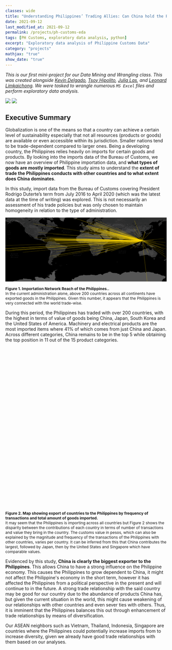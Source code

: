 ```yaml
---
classes: wide
title: "Understanding Philippines’ Trading Allies: Can China hold the Philippine Economy Hostage?"
date: 2021-09-12
last_modified_at: 2021-09-12
permalink: /projects/ph-customs-eda
tags: [PH Customs, exploratory data analysis, python]
excerpt: "Exploratory data analysis of Philippine Customs Data"
category: "projects"
mathjax: "true"
show_date: "true"
---
```

*This is our first mini-project for our Data Mining and Wrangling class. This was created alongside [Kevin Delgado](https://www.linkedin.com/in/kevynndelgado/), [Tsoy Hipolito](https://www.linkedin.com/in/pdanielhipolito/), [Julia Las](https://www.linkedin.com/in/julialas/), and [Leonard Limkaichong](https://www.linkedin.com/in/leonard-limkaichong-31711611a/). We were tasked to wrangle numerous `MS Excel` files and perform exploratory data analysis.*

[![](https://img.shields.io/badge/Jupyter-View_Notebook-F37626?logo=jupyter)](https://github.com/jasperkpangan/dmw-eda-ph-customs/blob/main/Technical%20Report.ipynb)       [![](https://img.shields.io/badge/Github-View_HTML-181717?logo=github)](https://github.com/jasperkpangan/dmw-eda-ph-customs/blob/main/Technical%20Report.html)


## Executive Summary
Globalization is one of the means so that a country can achieve a certain level of sustainability especially that not all resources (products or goods) are available or even accessible within its jurisdiction. Smaller nations tend to be trade-dependent compared to larger ones. Being a developing country, the Philippines relies heavily on imports for certain goods and products. By looking into the imports data of the Bureau of Customs, we now have an overview of Philippine importation data, and **what types of goods are mostly imported**. This study aims to understand the **extent of trade the Philippines conducts with other countries and to what extent does China dominates**.

In this study, import data from the Bureau of Customs covering President Rodrigo Duterte’s term from July 2016 to April 2020 (which was the latest data at the time of writing) was explored. This is not necessarily an assessment of his trade policies but was only chosen to maintain homogeneity in relation to the type of administration.

<!-- <img src = "{{ site.url }}{{ site.baseurl }}\assets\images\project\import-export-network.png"> -->
<img src = "\assets\images\project\import-export-network.png" width = "800" height = "200">

<p style="font-size:12px;font-style:default;"><b>Figure 1. Importation Network Reach of the Philippines..</b><br>In the current administration alone, above 200 countries across all continents have exported goods in the Philippines. Given this number, it appears that the Philippines is very connected with the world trade-wise.</p>

During this period, the Philippines has traded with over 200 countries, with the highest in terms of value of goods being China, Japan, South Korea and the United States of America. Machinery and electrical products are the most imported items where 41% of which comes from just China and Japan. Across different categories, China remains to be in the top 5 while obtaining the top position in 11 out of the 15 product categories. 

<script src="https://cdn.plot.ly/plotly-latest.min.js"></script>
<div><div id="64e4e579-699a-4295-ae06-c558237432a3" class="plotly-graph-div" style="height:500px; width:900px;"></div>            <script type="text/javascript">                                    window.PLOTLYENV=window.PLOTLYENV || {};                                    if (document.getElementById("64e4e579-699a-4295-ae06-c558237432a3")) {                    Plotly.newPlot(                        "64e4e579-699a-4295-ae06-c558237432a3",                        [{"customdata":[["PHILIPPINES",15,92530989.10716,121.774017,12.879721],["COOK ISLANDS",3,1149217.5310000002,-159.777671,-21.236736],["BARBADOS",7,1363238.65,-59.543198,13.193887],["TAIWAN, PROVINCE OF CHINA",390354,762452555782.3275,120.960515,23.69781],["MARTINIQUE",1,1123.89263,-61.024174,14.641528],["VIET NAM",139161,416466713858.96826,108.277199,14.058324],["EGYPT",911,5185897879.194508,30.802498,26.820553],["ISRAEL",13880,23305156876.043312,34.851612,31.046051],["TURKS AND CAICOS ISLANDS",4,1773357.434,-71.797928,21.694025],["KAZAKHSTAN",22,952010677.80013,66.923684,48.019573],["SOUTH AFRICA",4197,7609288670.72231,22.937506,-30.559482],["UNITED STATES VIRGIN ISLANDS",46,128943718.17412,-64.896335,18.335765],["PARAGUAY",35,53058383.592360005,-58.443832,-23.442503],["ANGUILLA",20,1984624.64062,-63.06861499999999,18.220554],["KOREA, REPUBLIC OF",482317,1419757041952.0388,127.766922,35.907757],["LUXEMBOURG",1707,837840419.1029005,6.129582999999999,49.815273],["NEW CALEDONIA",5,186273.92297,165.618042,-20.904305],["KUWAIT",473,237492389165.3049,47.481766,29.31166],["MALDIVES",82,46222057.80196,73.22068,3.202778],["DENMARK",24949,23703979941.398983,9.501785,56.26392],["ANTARCTICA",2,14262211.0738,135.0,-82.862752],["ARUBA",3,108003471.14994,-69.968338,12.52111],["MOLDOVA",19,20636979.22129,28.369885,47.411631],["SAUDI ARABIA",2103,285288531076.0908,45.079162,23.885942],["MONTSERRAT",2,560365.10468,-62.187366,16.742498],["ANGOLA",51,1096257765.3105805,17.873887,-11.202692],["FIJI",44,428339962.97237,178.065032,-17.713371],["GERMANY",306554,296429435105.02374,10.451526,51.165691],["EQUATORIAL GUINEA",35,2250614539.09053,10.267895,1.650801],["MADAGASCAR",56,19266239.15431,46.869107,-18.766947],["LIECHTENSTEIN",1517,341326819.1971002,9.555373,47.166],["ALBANIA",11,2752400.86276,20.168331,41.153332],["MACAU",2402,5178292756.319299,113.543873,22.198745],["MALTA",653,3149013121.176092,14.375416,35.937496],["GABON",47,87262219.98376998,11.609444,-0.803689],["AZERBAIJAN",4,1248622.83688,47.576927,40.143105],["AUSTRALIA",79241,216822583270.66992,133.775136,-25.274398],["RUSSIAN FEDERATION",2347,119520615996.012,105.318756,61.52401],["BELARUS",132,177631841.52567,27.953389,53.709807],["MALI",2,31414484.71055,-3.996166,17.570692],["TURKEY",11034,18354757746.956142,35.243322,38.963745],["CHAD",31,5202426.811099999,18.732207,15.454166],["CENTRAL AFRICAN REPUBLIC",8,16335521.104280002,20.939444,6.611110999999999],["VANUATU",49,1767899262.6794302,166.959158,-15.376706],["TAJIKISTAN",11,3592137.98318,71.276093,38.861034],["JAPAN",1750781,1632850223417.4834,138.252924,36.204824],["ITALY",95130,88343284650.02505,12.56738,41.87194],["HUNGARY",5146,2262038731.628376,19.5033041,47.162494],["GUADELOUPE",2,156303.66084000003,-61.55099999999999,16.265],["YUGOSLAV REP. OF MACEDONIA",91,4546230.739889999,21.745275,41.608635],["US MINOR OUTLYING ISLANDS",51,38769917.88852,166.647047,19.2823192],["WALLIS AND FUTUNA ISLANDS",3,3081148.2744,-178.1165,-14.2938],["LAO PEOPLE\'S DEMOCRATIC REPUBLIC",123,669161978.5142803,102.495496,19.85627],["BRITISH VIRGIN ISLANDS",341,279814907.53684,-64.639968,18.420695],["ERITREA",1,60.438,39.782334,15.179384],["CAPE VERDE",1,1546859.03064,-23.0418,16.5388],["SURINAME",3,54227026.554,-56.027783,3.919305],["BELIZE",164,56701938.29364003,-88.49765,17.189877],["ICELAND",45,60027934.28695001,-19.020835,64.963051],["GIBRALTAR",2,71970200.0,-5.353585,36.140751],["CUBA",188,887223582.04682,-77.781167,21.521757],["MOZAMBIQUE",52,113524283.19019996,35.529562,-18.665695],["BURKINA FASO",5,181595.58493,-1.561593,12.238333],["LEBANON",112,1350030800.1895502,35.862285,33.854721],["ETHIOPIA",36,27614319.20983,40.489673,9.145],["ST. HELENA",1,1662326.1,-5.7089241,-15.9650104],["ALGERIA",15,2695171065.4621105,1.659626,28.033886],["MOROCCO",377,161241603.58172017,-7.092619999999999,31.791702],["NORWAY",2651,5120865132.920636,8.468945999999999,60.47202399999999],["PANAMA",266,1479222831.5166392,-80.782127,8.537981],["SAMOA",55,78039584.90091002,-172.104629,-13.759029],["ANTIGUA AND BARBUDA",2,120772185.8304,-61.796428,17.060816],["JORDAN, ASIA",208,655888242.9296002,36.238414,30.585164],["BAHAMAS",1,142454400.0,-77.39627999999999,25.03428],["AMERICAN SAMOA",17,336019019.92984,-170.132217,-14.270972],["GAMBIA",13,430011.719,-15.310139,13.443182],["TONGA",4,17489.55,-175.198242,-21.178986],["FRENCH POLYNESIA",20,304095364.18303,-149.406843,-17.679742],["TUNISIA",125,5879716269.652295,9.537499,33.886917],["IRAQ",16,877234769.036,43.679291,33.223191],["SLOVENIA",1823,3499100237.926557,14.995463,46.151241],["ZAMBIA",11,31962187.45192,27.849332,-13.133897],["SAN MARINO",6,12797688.33393,12.457777,43.94236],["PERU",419,30194955239.71372,-75.015152,-9.189967],["BURMA (See MM MYANMAR)",2,24652.1088,95.955974,21.916221],["ROMANIA",1673,2571810501.1139765,24.96676,45.943161],["ZIMBABWE",42,104233576.89135998,29.154857,-19.015438],["BAHRAIN",355,4118222195.045072,50.5577,26.0667],["NETHERLANDS ANTILLES",61,139913596.66971004,4.9245673,52.3763561],["TRINIDAD AND TOBAGO",7,33016184.1978,-61.222503,10.691803],["BULGARIA",3464,8294578558.594284,25.48583,42.733883],["UKRAINE",2058,35838975413.06289,31.1655799,48.379433],["ESTONIA",315,234163990.71247,25.0136071,58.595272],["FRANCE",83680,152822115967.96875,2.213749,46.227638],["MALAWI",33,81651677.00261001,34.301525,-13.254308],["NORTHERN MARIANAS",151,20645843.064119987,145.6739,15.0979],["KIRIBATI",58,1342757141.58216,-168.734039,-3.370417],["GUATEMALA",146,373105247.65772986,-90.230759,15.783471],["SYRIAN ARAB REPUBLIC",51,4650529.95607,38.996815,34.80207499999999],["EL SALVADOR",509,26785187.64033,-88.89653,13.794185],["BOLIVIA",14,267759449.4109,-63.58865299999999,-16.290154],["MONGOLIA",21,205612091.95774004,103.846656,46.862496],["HAITI",64,23448743.29078001,-72.285215,18.971187],["ARGENTINA",3505,40166936470.08488,-63.61667199999999,-38.416097],["SEYCHELLES",37,297291386.90937006,55.491977,-4.679574],["SWEDEN",25204,23227218510.158844,18.643501,60.12816100000001],["EAST TIMOR",13,542952.91242,125.727539,-8.874217],["SWITZERLAND",44063,68391314691.13317,8.227511999999999,46.818188],["FINLAND",9850,28479126429.13677,25.7481511,61.92410999999999],["LIBERIA",10,1619356732.00116,-9.429499000000002,6.428055],["AUSTRIA",17544,21129220335.279377,14.550072,47.516231],["MALAYSIA",314156,605698396358.5236,101.975766,4.210484],["SRI LANKA",2518,3566290441.7683563,80.77179699999999,7.873053999999999],["BOSNIA-HERCEGOVINA",77,189598630.58679003,17.679076,43.915886],["ST VINCENT AND GRENADINES",4,5939549.946,-61.287228,12.984305],["NIUE",1,645024.78264,-169.867233,-19.054445],["NORFOLK ISLAND",10,14957599.333,167.954712,-29.040835],["Pitcairn",1,112467.688,-128.3242376,-24.3767537],["BOTSWANA",4,1194582.89876,24.684866,-22.328474],["NAMIBIA",49,41156740.73277002,18.49041,-22.95764],["GEORGIA, ASIA",232,188482627.68730012,43.35689199999999,42.315407],["IRAN, ISLAMIC REPUBLIC OF",190,4062297962.9867206,53.688046,32.427908],["PORTUGAL",2902,1251904495.4177015,-8.224454,39.39987199999999],["CZECH REPUBLIC",9361,15666172770.05983,15.472962,49.81749199999999],["BERMUDA",3,91853.418,-64.7505,32.3078],["NICARAGUA",47,109598920.89955996,-85.207229,12.865416],["UGANDA",13,1483605.0180000002,32.290275,1.373333],["SIERRA LEONE",31,16911559.01574,-11.779889,8.460555],["MONACO",91,8527582.486170001,7.424615799999999,43.73841760000001],["GHANA",99,127465640.18632,-1.023194,7.946527],["NIGER",2,129159.54727,8.081666,17.607789],["KOREA, DEM. PEOPLE\'S REP.",2089,8257612659.201891,127.510093,40.339852],["LESOTHO",60,4987554.085289991,28.233608,-29.609988],["INDIA",118252,243636695692.16415,78.96288,20.593684],["CAMBODIA",5999,4537102539.5954685,104.990963,12.565679],["SENEGAL",4,2004876.2974000005,-14.452362,14.497401],["GUINEA-BISSAU",1,501.58,-15.180413,11.803749],["PAKISTAN",8549,24949818338.079544,69.34511599999999,30.375321],["MYANMAR",2323,5850162875.232344,95.955974,21.916221],["COTE D\'IVOIRE",41,10652111.518700002,-5.547079999999999,7.539988999999999],["FRENCH GUIANA",2,803106.41251,-53.125782,3.933889],["NETHERLANDS",70718,99929702701.31224,5.291265999999999,52.132633],["BRAZIL",11930,91977563737.54865,-51.92528,-14.235004],["COLOMBIA",751,1837319786.7882493,-74.297333,4.570868],["CONGO",23,29207183.99485001,21.758664,-4.038333],["DOMINICA",1,767749.36841,-61.37097600000001,15.414999],["UNITED STATES",911239,1169663314073.551,-95.712891,37.09024],["REPUBLIC OF SERBIA",185,66353503.72173002,21.005859,44.016521],["POLAND",7550,8449151489.787706,19.145136,51.919438],["KENYA",233,850372143.67583,37.906193,-0.023559],["CYPRUS",479,452891237.94951993,33.429859,35.126413],["PUERTO RICO",100,466773823.6738201,-66.590149,18.220833],["NAURU",23,204255393.75942,166.931503,-0.522778],["LATVIA",314,151192862.6884501,24.603189,56.879635],["FED. STATES OF MICRONESIA",30,1143929000.49041,150.550812,7.425554],["UNITED KINGDOM",118475,87594203818.95773,-3.435973,55.378051],["URUGUAY",3662,10480207966.611568,-55.765835,-32.522779],["YEMEN",42,7243769.049969998,48.516388,15.552727],["NEW ZEALAND",17750,70839467932.3216,174.885971,-40.900557],["GUYANA",10,97311431.34132,-58.93018,4.860416],["DJIBOUTI",11,17719977.18759,42.590275,11.825138],["CAMEROON",19,7903755.101020001,12.354722,7.369721999999999],["BRUNEI DARUSSALAM",349,8098412482.685224,114.727669,4.535277],["SLOVAKIA",689,172744532.58125997,19.699024,48.669026],["TUVALU",5,452732938.84051,177.64933,-7.109534999999999],["MARSHALL ISLANDS",169,1063307175.3124498,171.184478,7.131474],["CAYMAN ISLANDS",15,2915254360.40214,-81.2546,19.3133],["FAEROE ISLANDS",2,6096513.532199999,-6.9118061,61.89263500000001],["DOMINICAN REPUBLIC",94,1962720219.7695503,-70.162651,18.735693],["AFGHANISTAN",3,370021.82834,67.709953,33.93911],["THAILAND",376560,1016465306900.7356,100.992541,15.870032],["HONG KONG",497924,497603921278.8518,114.1693611,22.3193039],["GREECE",1002,1384302692.1589398,21.824312,39.074208],["JAMAICA",148,121732781.13938004,-77.297508,18.109581],["NEPAL",37,5198584.989149999,84.12400799999999,28.394857],["MEXICO",9366,16144973270.77531,-102.552784,23.634501],["OMAN",486,9934288608.304436,55.975413,21.4735329],["KYRGYZSTAN",2,37785330.2,74.766098,41.20438],["PAPUA NEW GUINEA",1076,43465571452.67094,143.95555,-6.314992999999999],["COSTA RICA",1482,1576272134.6736505,-83.753428,9.748917],["GUINEA",3,1723267.12032,-9.696645,9.945587],["SUDAN",116,91378058.4638,30.217636,12.862807],["TOGO, AFRICA",2,285101887.926,0.824782,8.619543],["SOLOMON ISLANDS",226,3064223109.7610984,160.156194,-9.64571],["LITHUANIA",580,1091175091.53477,23.881275,55.169438],["PALAU",5,1552562.318,134.58252,7.514979999999999],["SPAIN",52945,67799226810.93984,-3.74922,40.46366700000001],["GUAM",598,297174158.71392983,144.793731,13.444304],["HONDURAS",309,167247961.29286006,-86.241905,15.199999],["VENEZUELA",13,15937348.49623,-66.58973,6.42375],["INDONESIA",149635,916832782154.66,113.921327,-0.789275],["SWAZILAND",9,5983264.535759999,31.465866,-26.522503],["QATAR",2508,55687409323.71962,51.183884,25.354826],["Andorra",16,4136359.16552,1.521801,42.506285],["CANADA",35522,99395865339.2479,-106.346771,56.130366],["TANZANIA, UNITED REPUBLIC OF",71,475714851.4035601,34.888822,-6.369028],["ARMENIA",8,3734896.1794,45.038189,40.069099],["SAINT LUCIA",42,26470359.50723,-60.978893,13.909444],["SINGAPORE",957342,973302046593.6,103.819836,1.352083],["BANGLADESH",12132,5748149686.788302,90.356331,23.684994],["BELGIUM",53660,80274649311.22934,4.469936,50.503887],["ECUADOR",251,1952732602.033069,-78.18340599999999,-1.831239],["IRELAND",18216,42960641335.72226,-7.692053599999999,53.1423672],["CHINA",2528531,2848528286524.2007,104.195397,35.86166],["MAURITIUS",165,921536512.9847592,57.55215200000001,-20.348404],["COCOS (KEELING) ISLANDS",1,1524900.0,96.870956,-12.164165],["UNITED ARAB EMIRATES",13409,185907539503.03647,53.847818,23.424076],["REUNION",8,412152.1171,55.536384,-21.115141],["UZBEKISTAN",70,98789736.19662,64.585262,41.377491],["CROATIA",197,1132360287.9293096,15.2000001,45.1],["NIGERIA",173,4307374385.349521,8.675277,9.081999],["CHRISTMAS ISLANDS",50,76457284.10044003,105.690449,-10.447525],["CHILE",2562,13656779561.118956,-71.542969,-35.675147]],"hovertemplate":"<b>%{hovertext}</b><br><br>Number of Transactions=%{customdata[1]:,.0f}<br>Customs Value in PHP=%{marker.color:,.2f}<extra></extra>","hovertext":["PHILIPPINES","COOK ISLANDS","BARBADOS","TAIWAN, PROVINCE OF CHINA","MARTINIQUE","VIET NAM","EGYPT","ISRAEL","TURKS AND CAICOS ISLANDS","KAZAKHSTAN","SOUTH AFRICA","UNITED STATES VIRGIN ISLANDS","PARAGUAY","ANGUILLA","KOREA, REPUBLIC OF","LUXEMBOURG","NEW CALEDONIA","KUWAIT","MALDIVES","DENMARK","ANTARCTICA","ARUBA","MOLDOVA","SAUDI ARABIA","MONTSERRAT","ANGOLA","FIJI","GERMANY","EQUATORIAL GUINEA","MADAGASCAR","LIECHTENSTEIN","ALBANIA","MACAU","MALTA","GABON","AZERBAIJAN","AUSTRALIA","RUSSIAN FEDERATION","BELARUS","MALI","TURKEY","CHAD","CENTRAL AFRICAN REPUBLIC","VANUATU","TAJIKISTAN","JAPAN","ITALY","HUNGARY","GUADELOUPE","YUGOSLAV REP. OF MACEDONIA","US MINOR OUTLYING ISLANDS","WALLIS AND FUTUNA ISLANDS","LAO PEOPLE\'S DEMOCRATIC REPUBLIC","BRITISH VIRGIN ISLANDS","ERITREA","CAPE VERDE","SURINAME","BELIZE","ICELAND","GIBRALTAR","CUBA","MOZAMBIQUE","BURKINA FASO","LEBANON","ETHIOPIA","ST. HELENA","ALGERIA","MOROCCO","NORWAY","PANAMA","SAMOA","ANTIGUA AND BARBUDA","JORDAN, ASIA","BAHAMAS","AMERICAN SAMOA","GAMBIA","TONGA","FRENCH POLYNESIA","TUNISIA","IRAQ","SLOVENIA","ZAMBIA","SAN MARINO","PERU","BURMA (See MM MYANMAR)","ROMANIA","ZIMBABWE","BAHRAIN","NETHERLANDS ANTILLES","TRINIDAD AND TOBAGO","BULGARIA","UKRAINE","ESTONIA","FRANCE","MALAWI","NORTHERN MARIANAS","KIRIBATI","GUATEMALA","SYRIAN ARAB REPUBLIC","EL SALVADOR","BOLIVIA","MONGOLIA","HAITI","ARGENTINA","SEYCHELLES","SWEDEN","EAST TIMOR","SWITZERLAND","FINLAND","LIBERIA","AUSTRIA","MALAYSIA","SRI LANKA","BOSNIA-HERCEGOVINA","ST VINCENT AND GRENADINES","NIUE","NORFOLK ISLAND","Pitcairn","BOTSWANA","NAMIBIA","GEORGIA, ASIA","IRAN, ISLAMIC REPUBLIC OF","PORTUGAL","CZECH REPUBLIC","BERMUDA","NICARAGUA","UGANDA","SIERRA LEONE","MONACO","GHANA","NIGER","KOREA, DEM. PEOPLE\'S REP.","LESOTHO","INDIA","CAMBODIA","SENEGAL","GUINEA-BISSAU","PAKISTAN","MYANMAR","COTE D\'IVOIRE","FRENCH GUIANA","NETHERLANDS","BRAZIL","COLOMBIA","CONGO","DOMINICA","UNITED STATES","REPUBLIC OF SERBIA","POLAND","KENYA","CYPRUS","PUERTO RICO","NAURU","LATVIA","FED. STATES OF MICRONESIA","UNITED KINGDOM","URUGUAY","YEMEN","NEW ZEALAND","GUYANA","DJIBOUTI","CAMEROON","BRUNEI DARUSSALAM","SLOVAKIA","TUVALU","MARSHALL ISLANDS","CAYMAN ISLANDS","FAEROE ISLANDS","DOMINICAN REPUBLIC","AFGHANISTAN","THAILAND","HONG KONG","GREECE","JAMAICA","NEPAL","MEXICO","OMAN","KYRGYZSTAN","PAPUA NEW GUINEA","COSTA RICA","GUINEA","SUDAN","TOGO, AFRICA","SOLOMON ISLANDS","LITHUANIA","PALAU","SPAIN","GUAM","HONDURAS","VENEZUELA","INDONESIA","SWAZILAND","QATAR","Andorra","CANADA","TANZANIA, UNITED REPUBLIC OF","ARMENIA","SAINT LUCIA","SINGAPORE","BANGLADESH","BELGIUM","ECUADOR","IRELAND","CHINA","MAURITIUS","COCOS (KEELING) ISLANDS","UNITED ARAB EMIRATES","REUNION","UZBEKISTAN","CROATIA","NIGERIA","CHRISTMAS ISLANDS","CHILE"],"lat":[12.879721,-21.236736,13.193887,23.69781,14.641528,14.058324,26.820553,31.046051,21.694025,48.019573,-30.559482,18.335765,-23.442503,18.220554,35.907757,49.815273,-20.904305,29.31166,3.202778,56.26392,-82.862752,12.52111,47.411631,23.885942,16.742498,-11.202692,-17.713371,51.165691,1.650801,-18.766947,47.166,41.153332,22.198745,35.937496,-0.803689,40.143105,-25.274398,61.52401,53.709807,17.570692,38.963745,15.454166,6.611110999999999,-15.376706,38.861034,36.204824,41.87194,47.162494,16.265,41.608635,19.2823192,-14.2938,19.85627,18.420695,15.179384,16.5388,3.919305,17.189877,64.963051,36.140751,21.521757,-18.665695,12.238333,33.854721,9.145,-15.9650104,28.033886,31.791702,60.47202399999999,8.537981,-13.759029,17.060816,30.585164,25.03428,-14.270972,13.443182,-21.178986,-17.679742,33.886917,33.223191,46.151241,-13.133897,43.94236,-9.189967,21.916221,45.943161,-19.015438,26.0667,52.3763561,10.691803,42.733883,48.379433,58.595272,46.227638,-13.254308,15.0979,-3.370417,15.783471,34.80207499999999,13.794185,-16.290154,46.862496,18.971187,-38.416097,-4.679574,60.12816100000001,-8.874217,46.818188,61.92410999999999,6.428055,47.516231,4.210484,7.873053999999999,43.915886,12.984305,-19.054445,-29.040835,-24.3767537,-22.328474,-22.95764,42.315407,32.427908,39.39987199999999,49.81749199999999,32.3078,12.865416,1.373333,8.460555,43.73841760000001,7.946527,17.607789,40.339852,-29.609988,20.593684,12.565679,14.497401,11.803749,30.375321,21.916221,7.539988999999999,3.933889,52.132633,-14.235004,4.570868,-4.038333,15.414999,37.09024,44.016521,51.919438,-0.023559,35.126413,18.220833,-0.522778,56.879635,7.425554,55.378051,-32.522779,15.552727,-40.900557,4.860416,11.825138,7.369721999999999,4.535277,48.669026,-7.109534999999999,7.131474,19.3133,61.89263500000001,18.735693,33.93911,15.870032,22.3193039,39.074208,18.109581,28.394857,23.634501,21.4735329,41.20438,-6.314992999999999,9.748917,9.945587,12.862807,8.619543,-9.64571,55.169438,7.514979999999999,40.46366700000001,13.444304,15.199999,6.42375,-0.789275,-26.522503,25.354826,42.506285,56.130366,-6.369028,40.069099,13.909444,1.352083,23.684994,50.503887,-1.831239,53.1423672,35.86166,-20.348404,-12.164165,23.424076,-21.115141,41.377491,45.1,9.081999,-10.447525,-35.675147],"legendgroup":"","lon":[121.774017,-159.777671,-59.543198,120.960515,-61.024174,108.277199,30.802498,34.851612,-71.797928,66.923684,22.937506,-64.896335,-58.443832,-63.06861499999999,127.766922,6.129582999999999,165.618042,47.481766,73.22068,9.501785,135.0,-69.968338,28.369885,45.079162,-62.187366,17.873887,178.065032,10.451526,10.267895,46.869107,9.555373,20.168331,113.543873,14.375416,11.609444,47.576927,133.775136,105.318756,27.953389,-3.996166,35.243322,18.732207,20.939444,166.959158,71.276093,138.252924,12.56738,19.5033041,-61.55099999999999,21.745275,166.647047,-178.1165,102.495496,-64.639968,39.782334,-23.0418,-56.027783,-88.49765,-19.020835,-5.353585,-77.781167,35.529562,-1.561593,35.862285,40.489673,-5.7089241,1.659626,-7.092619999999999,8.468945999999999,-80.782127,-172.104629,-61.796428,36.238414,-77.39627999999999,-170.132217,-15.310139,-175.198242,-149.406843,9.537499,43.679291,14.995463,27.849332,12.457777,-75.015152,95.955974,24.96676,29.154857,50.5577,4.9245673,-61.222503,25.48583,31.1655799,25.0136071,2.213749,34.301525,145.6739,-168.734039,-90.230759,38.996815,-88.89653,-63.58865299999999,103.846656,-72.285215,-63.61667199999999,55.491977,18.643501,125.727539,8.227511999999999,25.7481511,-9.429499000000002,14.550072,101.975766,80.77179699999999,17.679076,-61.287228,-169.867233,167.954712,-128.3242376,24.684866,18.49041,43.35689199999999,53.688046,-8.224454,15.472962,-64.7505,-85.207229,32.290275,-11.779889,7.424615799999999,-1.023194,8.081666,127.510093,28.233608,78.96288,104.990963,-14.452362,-15.180413,69.34511599999999,95.955974,-5.547079999999999,-53.125782,5.291265999999999,-51.92528,-74.297333,21.758664,-61.37097600000001,-95.712891,21.005859,19.145136,37.906193,33.429859,-66.590149,166.931503,24.603189,150.550812,-3.435973,-55.765835,48.516388,174.885971,-58.93018,42.590275,12.354722,114.727669,19.699024,177.64933,171.184478,-81.2546,-6.9118061,-70.162651,67.709953,100.992541,114.1693611,21.824312,-77.297508,84.12400799999999,-102.552784,55.975413,74.766098,143.95555,-83.753428,-9.696645,30.217636,0.824782,160.156194,23.881275,134.58252,-3.74922,144.793731,-86.241905,-66.58973,113.921327,31.465866,51.183884,1.521801,-106.346771,34.888822,45.038189,-60.978893,103.819836,90.356331,4.469936,-78.18340599999999,-7.692053599999999,104.195397,57.55215200000001,96.870956,53.847818,55.536384,64.585262,15.2000001,8.675277,105.690449,-71.542969],"marker":{"color":[92530989.10716,1149217.5310000002,1363238.65,762452555782.3275,1123.89263,416466713858.96826,5185897879.194508,23305156876.043312,1773357.434,952010677.80013,7609288670.72231,128943718.17412,53058383.592360005,1984624.64062,1419757041952.0388,837840419.1029005,186273.92297,237492389165.3049,46222057.80196,23703979941.398983,14262211.0738,108003471.14994,20636979.22129,285288531076.0908,560365.10468,1096257765.3105805,428339962.97237,296429435105.02374,2250614539.09053,19266239.15431,341326819.1971002,2752400.86276,5178292756.319299,3149013121.176092,87262219.98376998,1248622.83688,216822583270.66992,119520615996.012,177631841.52567,31414484.71055,18354757746.956142,5202426.811099999,16335521.104280002,1767899262.6794302,3592137.98318,1632850223417.4834,88343284650.02505,2262038731.628376,156303.66084000003,4546230.739889999,38769917.88852,3081148.2744,669161978.5142803,279814907.53684,60.438,1546859.03064,54227026.554,56701938.29364003,60027934.28695001,71970200.0,887223582.04682,113524283.19019996,181595.58493,1350030800.1895502,27614319.20983,1662326.1,2695171065.4621105,161241603.58172017,5120865132.920636,1479222831.5166392,78039584.90091002,120772185.8304,655888242.9296002,142454400.0,336019019.92984,430011.719,17489.55,304095364.18303,5879716269.652295,877234769.036,3499100237.926557,31962187.45192,12797688.33393,30194955239.71372,24652.1088,2571810501.1139765,104233576.89135998,4118222195.045072,139913596.66971004,33016184.1978,8294578558.594284,35838975413.06289,234163990.71247,152822115967.96875,81651677.00261001,20645843.064119987,1342757141.58216,373105247.65772986,4650529.95607,26785187.64033,267759449.4109,205612091.95774004,23448743.29078001,40166936470.08488,297291386.90937006,23227218510.158844,542952.91242,68391314691.13317,28479126429.13677,1619356732.00116,21129220335.279377,605698396358.5236,3566290441.7683563,189598630.58679003,5939549.946,645024.78264,14957599.333,112467.688,1194582.89876,41156740.73277002,188482627.68730012,4062297962.9867206,1251904495.4177015,15666172770.05983,91853.418,109598920.89955996,1483605.0180000002,16911559.01574,8527582.486170001,127465640.18632,129159.54727,8257612659.201891,4987554.085289991,243636695692.16415,4537102539.5954685,2004876.2974000005,501.58,24949818338.079544,5850162875.232344,10652111.518700002,803106.41251,99929702701.31224,91977563737.54865,1837319786.7882493,29207183.99485001,767749.36841,1169663314073.551,66353503.72173002,8449151489.787706,850372143.67583,452891237.94951993,466773823.6738201,204255393.75942,151192862.6884501,1143929000.49041,87594203818.95773,10480207966.611568,7243769.049969998,70839467932.3216,97311431.34132,17719977.18759,7903755.101020001,8098412482.685224,172744532.58125997,452732938.84051,1063307175.3124498,2915254360.40214,6096513.532199999,1962720219.7695503,370021.82834,1016465306900.7356,497603921278.8518,1384302692.1589398,121732781.13938004,5198584.989149999,16144973270.77531,9934288608.304436,37785330.2,43465571452.67094,1576272134.6736505,1723267.12032,91378058.4638,285101887.926,3064223109.7610984,1091175091.53477,1552562.318,67799226810.93984,297174158.71392983,167247961.29286006,15937348.49623,916832782154.66,5983264.535759999,55687409323.71962,4136359.16552,99395865339.2479,475714851.4035601,3734896.1794,26470359.50723,973302046593.6,5748149686.788302,80274649311.22934,1952732602.033069,42960641335.72226,2848528286524.2007,921536512.9847592,1524900.0,185907539503.03647,412152.1171,98789736.19662,1132360287.9293096,4307374385.349521,76457284.10044003,13656779561.118956],"coloraxis":"coloraxis","opacity":0.8,"size":[15,3,7,390354,1,139161,911,13880,4,22,4197,46,35,20,482317,1707,5,473,82,24949,2,3,19,2103,2,51,44,306554,35,56,1517,11,2402,653,47,4,79241,2347,132,2,11034,31,8,49,11,1750781,95130,5146,2,91,51,3,123,341,1,1,3,164,45,2,188,52,5,112,36,1,15,377,2651,266,55,2,208,1,17,13,4,20,125,16,1823,11,6,419,2,1673,42,355,61,7,3464,2058,315,83680,33,151,58,146,51,509,14,21,64,3505,37,25204,13,44063,9850,10,17544,314156,2518,77,4,1,10,1,4,49,232,190,2902,9361,3,47,13,31,91,99,2,2089,60,118252,5999,4,1,8549,2323,41,2,70718,11930,751,23,1,911239,185,7550,233,479,100,23,314,30,118475,3662,42,17750,10,11,19,349,689,5,169,15,2,94,3,376560,497924,1002,148,37,9366,486,2,1076,1482,3,116,2,226,580,5,52945,598,309,13,149635,9,2508,16,35522,71,8,42,957342,12132,53660,251,18216,2528531,165,1,13409,8,70,197,173,50,2562],"sizemode":"area","sizeref":2064.10693877551},"mode":"markers","name":"","showlegend":false,"subplot":"mapbox","type":"scattermapbox"}],                        {"coloraxis":{"colorbar":{"title":{"text":"Customs Value in PHP"}},"colorscale":[[0.0,"rgb(255,255,204)"],[0.125,"rgb(255,237,160)"],[0.25,"rgb(254,217,118)"],[0.375,"rgb(254,178,76)"],[0.5,"rgb(253,141,60)"],[0.625,"rgb(252,78,42)"],[0.75,"rgb(227,26,28)"],[0.875,"rgb(189,0,38)"],[1.0,"rgb(128,0,38)"]]},"height":500,"legend":{"itemsizing":"constant","tracegroupgap":0},"mapbox":{"center":{"lat":17.04234518685445,"lon":16.392275239906105},"domain":{"x":[0.0,1.0],"y":[0.0,1.0]},"style":"carto-darkmatter","zoom":1},"margin":{"t":60},"paper_bgcolor":"rgba(0,0,0,0)","plot_bgcolor":"rgba(0,0,0,0)","template":{"data":{"bar":[{"error_x":{"color":"#2a3f5f"},"error_y":{"color":"#2a3f5f"},"marker":{"line":{"color":"#E5ECF6","width":0.5},"pattern":{"fillmode":"overlay","size":10,"solidity":0.2}},"type":"bar"}],"barpolar":[{"marker":{"line":{"color":"#E5ECF6","width":0.5},"pattern":{"fillmode":"overlay","size":10,"solidity":0.2}},"type":"barpolar"}],"carpet":[{"aaxis":{"endlinecolor":"#2a3f5f","gridcolor":"white","linecolor":"white","minorgridcolor":"white","startlinecolor":"#2a3f5f"},"baxis":{"endlinecolor":"#2a3f5f","gridcolor":"white","linecolor":"white","minorgridcolor":"white","startlinecolor":"#2a3f5f"},"type":"carpet"}],"choropleth":[{"colorbar":{"outlinewidth":0,"ticks":""},"type":"choropleth"}],"contour":[{"colorbar":{"outlinewidth":0,"ticks":""},"colorscale":[[0.0,"#0d0887"],[0.1111111111111111,"#46039f"],[0.2222222222222222,"#7201a8"],[0.3333333333333333,"#9c179e"],[0.4444444444444444,"#bd3786"],[0.5555555555555556,"#d8576b"],[0.6666666666666666,"#ed7953"],[0.7777777777777778,"#fb9f3a"],[0.8888888888888888,"#fdca26"],[1.0,"#f0f921"]],"type":"contour"}],"contourcarpet":[{"colorbar":{"outlinewidth":0,"ticks":""},"type":"contourcarpet"}],"heatmap":[{"colorbar":{"outlinewidth":0,"ticks":""},"colorscale":[[0.0,"#0d0887"],[0.1111111111111111,"#46039f"],[0.2222222222222222,"#7201a8"],[0.3333333333333333,"#9c179e"],[0.4444444444444444,"#bd3786"],[0.5555555555555556,"#d8576b"],[0.6666666666666666,"#ed7953"],[0.7777777777777778,"#fb9f3a"],[0.8888888888888888,"#fdca26"],[1.0,"#f0f921"]],"type":"heatmap"}],"heatmapgl":[{"colorbar":{"outlinewidth":0,"ticks":""},"colorscale":[[0.0,"#0d0887"],[0.1111111111111111,"#46039f"],[0.2222222222222222,"#7201a8"],[0.3333333333333333,"#9c179e"],[0.4444444444444444,"#bd3786"],[0.5555555555555556,"#d8576b"],[0.6666666666666666,"#ed7953"],[0.7777777777777778,"#fb9f3a"],[0.8888888888888888,"#fdca26"],[1.0,"#f0f921"]],"type":"heatmapgl"}],"histogram":[{"marker":{"pattern":{"fillmode":"overlay","size":10,"solidity":0.2}},"type":"histogram"}],"histogram2d":[{"colorbar":{"outlinewidth":0,"ticks":""},"colorscale":[[0.0,"#0d0887"],[0.1111111111111111,"#46039f"],[0.2222222222222222,"#7201a8"],[0.3333333333333333,"#9c179e"],[0.4444444444444444,"#bd3786"],[0.5555555555555556,"#d8576b"],[0.6666666666666666,"#ed7953"],[0.7777777777777778,"#fb9f3a"],[0.8888888888888888,"#fdca26"],[1.0,"#f0f921"]],"type":"histogram2d"}],"histogram2dcontour":[{"colorbar":{"outlinewidth":0,"ticks":""},"colorscale":[[0.0,"#0d0887"],[0.1111111111111111,"#46039f"],[0.2222222222222222,"#7201a8"],[0.3333333333333333,"#9c179e"],[0.4444444444444444,"#bd3786"],[0.5555555555555556,"#d8576b"],[0.6666666666666666,"#ed7953"],[0.7777777777777778,"#fb9f3a"],[0.8888888888888888,"#fdca26"],[1.0,"#f0f921"]],"type":"histogram2dcontour"}],"mesh3d":[{"colorbar":{"outlinewidth":0,"ticks":""},"type":"mesh3d"}],"parcoords":[{"line":{"colorbar":{"outlinewidth":0,"ticks":""}},"type":"parcoords"}],"pie":[{"automargin":true,"type":"pie"}],"scatter":[{"marker":{"colorbar":{"outlinewidth":0,"ticks":""}},"type":"scatter"}],"scatter3d":[{"line":{"colorbar":{"outlinewidth":0,"ticks":""}},"marker":{"colorbar":{"outlinewidth":0,"ticks":""}},"type":"scatter3d"}],"scattercarpet":[{"marker":{"colorbar":{"outlinewidth":0,"ticks":""}},"type":"scattercarpet"}],"scattergeo":[{"marker":{"colorbar":{"outlinewidth":0,"ticks":""}},"type":"scattergeo"}],"scattergl":[{"marker":{"colorbar":{"outlinewidth":0,"ticks":""}},"type":"scattergl"}],"scattermapbox":[{"marker":{"colorbar":{"outlinewidth":0,"ticks":""}},"type":"scattermapbox"}],"scatterpolar":[{"marker":{"colorbar":{"outlinewidth":0,"ticks":""}},"type":"scatterpolar"}],"scatterpolargl":[{"marker":{"colorbar":{"outlinewidth":0,"ticks":""}},"type":"scatterpolargl"}],"scatterternary":[{"marker":{"colorbar":{"outlinewidth":0,"ticks":""}},"type":"scatterternary"}],"surface":[{"colorbar":{"outlinewidth":0,"ticks":""},"colorscale":[[0.0,"#0d0887"],[0.1111111111111111,"#46039f"],[0.2222222222222222,"#7201a8"],[0.3333333333333333,"#9c179e"],[0.4444444444444444,"#bd3786"],[0.5555555555555556,"#d8576b"],[0.6666666666666666,"#ed7953"],[0.7777777777777778,"#fb9f3a"],[0.8888888888888888,"#fdca26"],[1.0,"#f0f921"]],"type":"surface"}],"table":[{"cells":{"fill":{"color":"#EBF0F8"},"line":{"color":"white"}},"header":{"fill":{"color":"#C8D4E3"},"line":{"color":"white"}},"type":"table"}]},"layout":{"annotationdefaults":{"arrowcolor":"#2a3f5f","arrowhead":0,"arrowwidth":1},"autotypenumbers":"strict","coloraxis":{"colorbar":{"outlinewidth":0,"ticks":""}},"colorscale":{"diverging":[[0,"#8e0152"],[0.1,"#c51b7d"],[0.2,"#de77ae"],[0.3,"#f1b6da"],[0.4,"#fde0ef"],[0.5,"#f7f7f7"],[0.6,"#e6f5d0"],[0.7,"#b8e186"],[0.8,"#7fbc41"],[0.9,"#4d9221"],[1,"#276419"]],"sequential":[[0.0,"#0d0887"],[0.1111111111111111,"#46039f"],[0.2222222222222222,"#7201a8"],[0.3333333333333333,"#9c179e"],[0.4444444444444444,"#bd3786"],[0.5555555555555556,"#d8576b"],[0.6666666666666666,"#ed7953"],[0.7777777777777778,"#fb9f3a"],[0.8888888888888888,"#fdca26"],[1.0,"#f0f921"]],"sequentialminus":[[0.0,"#0d0887"],[0.1111111111111111,"#46039f"],[0.2222222222222222,"#7201a8"],[0.3333333333333333,"#9c179e"],[0.4444444444444444,"#bd3786"],[0.5555555555555556,"#d8576b"],[0.6666666666666666,"#ed7953"],[0.7777777777777778,"#fb9f3a"],[0.8888888888888888,"#fdca26"],[1.0,"#f0f921"]]},"colorway":["#636efa","#EF553B","#00cc96","#ab63fa","#FFA15A","#19d3f3","#FF6692","#B6E880","#FF97FF","#FECB52"],"font":{"color":"#2a3f5f"},"geo":{"bgcolor":"white","lakecolor":"white","landcolor":"#E5ECF6","showlakes":true,"showland":true,"subunitcolor":"white"},"hoverlabel":{"align":"left"},"hovermode":"closest","mapbox":{"style":"light"},"paper_bgcolor":"white","plot_bgcolor":"#E5ECF6","polar":{"angularaxis":{"gridcolor":"white","linecolor":"white","ticks":""},"bgcolor":"#E5ECF6","radialaxis":{"gridcolor":"white","linecolor":"white","ticks":""}},"scene":{"xaxis":{"backgroundcolor":"#E5ECF6","gridcolor":"white","gridwidth":2,"linecolor":"white","showbackground":true,"ticks":"","zerolinecolor":"white"},"yaxis":{"backgroundcolor":"#E5ECF6","gridcolor":"white","gridwidth":2,"linecolor":"white","showbackground":true,"ticks":"","zerolinecolor":"white"},"zaxis":{"backgroundcolor":"#E5ECF6","gridcolor":"white","gridwidth":2,"linecolor":"white","showbackground":true,"ticks":"","zerolinecolor":"white"}},"shapedefaults":{"line":{"color":"#2a3f5f"}},"ternary":{"aaxis":{"gridcolor":"white","linecolor":"white","ticks":""},"baxis":{"gridcolor":"white","linecolor":"white","ticks":""},"bgcolor":"#E5ECF6","caxis":{"gridcolor":"white","linecolor":"white","ticks":""}},"title":{"x":0.05},"xaxis":{"automargin":true,"gridcolor":"white","linecolor":"white","ticks":"","title":{"standoff":15},"zerolinecolor":"white","zerolinewidth":2},"yaxis":{"automargin":true,"gridcolor":"white","linecolor":"white","ticks":"","title":{"standoff":15},"zerolinecolor":"white","zerolinewidth":2}}},"width":900},                        {"responsive": true}                    )                };                            </script></div>

<p style="font-size:12px;font-style:default;"><b>Figure 2. Map showing export of countries to the Philippines by frequency of transactions and total amount of goods imported.</b><br>It may seem that the Philippines is importing across all countries but Figure 2 shows the disparity between the contributions of each country in terms of number of transactions and value they bring in the country. The customs value in pesos, which can also be explained by the magnitude and frequency of the transactions of the Philippines with other countries, varies per country. It can be inferred from this that China contributes the largest, followed by Japan, then by the United States and Singapore which have comparable values.</p>

Evidenced by this study, **China is clearly the biggest exporter to the Philippines**. This allows China to have a strong influence on the Philippine economy. This causes the Philippines to grow dependent to China, it might not affect the Philippine's economy in the short term, however it has affected the Philippines from a political perspective in the present and will continue to in the future. A strong trade relationship  with the said country may be good for our country due to the abundance of products China has, but given the current situation in the world, this might cause weakening of our relationships with other countries and even sever ties with others. Thus, it is imminent that the Philippines balances this out through enhancement of trade relationships by means of diversification. 

Our ASEAN neighbors such as Vietnam, Thailand, Indonesia, Singapore are countries where the Philippines could potentially increase imports from to increase diversity, given we already have good trade relationships with them based on our analyses. 

